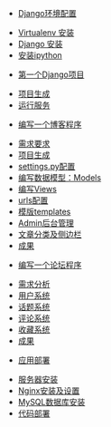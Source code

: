 * [Django环境配置](01.0.md)
 - [Virtualenv 安装](01.1.md)
 - [Django 安装](01.2.md)
 - [安装ipython](01.3.md)
* [第一个Django项目](02.0.md)
 - [项目生成](02.1.md)
 - [运行服务](02.2.md)
* [编写一个博客程序](03.0.md)
 - [需求要求](03.1.md)
 - [项目生成](03.2.md)
 - [settings.py配置](03.3.md)
 - [编写数据模型：Models](03.4.md)
 - [编写Views](03.5.md)
 - [urls配置](03.6.md)
 - [模版templates](03.7.md)
 - [Admin后台管理](03.8.md)
 - [文章分类及侧边栏](03.9.md)
 - [成果]()
* [编写一个论坛程序]()
 - [需求分析]()
 - [用户系统]()
 - [话题系统]()
 - [评论系统]()
 - [收藏系统]()
 - [成果]()
* [应用部署]()
 - [服务器安装]()
 - [Nginx安装及设置]()
 - [MySQL数据库安装]()
 - [代码部署]()

